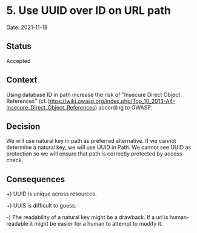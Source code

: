 # 5. Use UUID over ID on URL path

Date: 2021-11-18

## Status

Accepted

## Context

Using database ID in path increase the risk of "Insecure Direct Object References" 
(cf. https://wiki.owasp.org/index.php/Top_10_2013-A4-Insecure_Direct_Object_References) according to OWASP.


## Decision

We will use natural key in path as preferred alternative.
If we cannot determine a natural key, we will use UUID in Path.
We cannot see UUID as protection so we will ensure that path is correctly protected by access check.

## Consequences

+) UUID is unique across resources.

+) UUIS is difficult to guess.

-) The readability of a natural key might be a drawback. If a url is human-readable it might be easier for a human to attempt 
to modify it.
